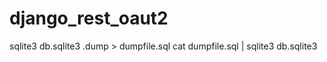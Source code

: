 # django_rest_oaut2

sqlite3 db.sqlite3 .dump > dumpfile.sql
cat dumpfile.sql | sqlite3 db.sqlite3

